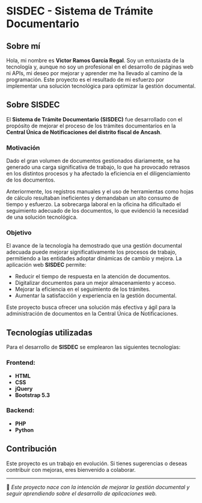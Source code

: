 # SISDEC - Sistema de Trámite Documentario

## Sobre mí
Hola, mi nombre es **Victor Ramos García Regal**. Soy un entusiasta de la tecnología y, aunque no soy un profesional en el desarrollo de páginas web ni APIs, mi deseo por mejorar y aprender me ha llevado al camino de la programación. Este proyecto es el resultado de mi esfuerzo por implementar una solución tecnológica para optimizar la gestión documental.

## Sobre SISDEC
El **Sistema de Trámite Documentario (SISDEC)** fue desarrollado con el propósito de mejorar el proceso de los trámites documentarios en la **Central Única de Notificaciones del distrito fiscal de Ancash**.

### Motivación
Dado el gran volumen de documentos gestionados diariamente, se ha generado una carga significativa de trabajo, lo que ha provocado retrasos en los distintos procesos y ha afectado la eficiencia en el diligenciamiento de los documentos.

Anteriormente, los registros manuales y el uso de herramientas como hojas de cálculo resultaban ineficientes y demandaban un alto consumo de tiempo y esfuerzo. La sobrecarga laboral en la oficina ha dificultado el seguimiento adecuado de los documentos, lo que evidenció la necesidad de una solución tecnológica.

### Objetivo
El avance de la tecnología ha demostrado que una gestión documental adecuada puede mejorar significativamente los procesos de trabajo, permitiendo a las entidades adoptar dinámicas de cambio y mejora. La aplicación web **SISDEC** permite:
- Reducir el tiempo de respuesta en la atención de documentos.
- Digitalizar documentos para un mejor almacenamiento y acceso.
- Mejorar la eficiencia en el seguimiento de los trámites.
- Aumentar la satisfacción y experiencia en la gestión documental.

Este proyecto busca ofrecer una solución más efectiva y ágil para la administración de documentos en la Central Única de Notificaciones.

## Tecnologías utilizadas
Para el desarrollo de **SISDEC** se emplearon las siguientes tecnologías:

### Frontend:
- **HTML**
- **CSS**
- **jQuery**
- **Bootstrap 5.3**

### Backend:
- **PHP**
- **Python**

## Contribución
Este proyecto es un trabajo en evolución. Si tienes sugerencias o deseas contribuir con mejoras, eres bienvenido a colaborar.

---
📌 *Este proyecto nace con la intención de mejorar la gestión documental y seguir aprendiendo sobre el desarrollo de aplicaciones web.*

